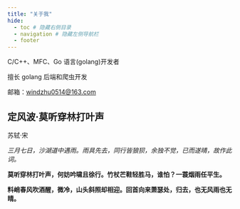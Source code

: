 ```yaml
---
title: "关于我"
hide:
  - toc # 隐藏右侧目录
  - navigation # 隐藏左侧导航栏
  - footer
---
```


<style>
.md-content .md-typeset {
      /* display: none; */
      text-align: center;
  }
</style>

C/C++、MFC、Go 语言(golang)开发者

擅长 golang 后端和爬虫开发


邮箱：windzhu0514@163.com

## 定风波·莫听穿林打叶声

苏轼·宋

_三月七日，沙湖道中遇雨。雨具先去，同行皆狼狈，余独不觉，已而遂晴，故作此词。_

**莫听穿林打叶声，何妨吟啸且徐行。竹杖芒鞋轻胜马，谁怕？一蓑烟雨任平生。**

**料峭春风吹酒醒，微冷，山头斜照却相迎。回首向来萧瑟处，归去，也无风雨也无晴。**
